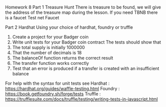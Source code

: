  Homework 8 Part 1 Treasure Hunt
There is treasure to be found, we will give the address of the treasure map during the lesson.
If you need TBNB there is a faucet Test net Faucet


Part 2
Hardhat
Using your choice of hardhat, foundry or truffle 
1. Create a project for your Badger coin
2. Write unit tests for your Badger coin contract The tests should show that
3. The total supply is initially 1000000
4. That the number of decimals is 18
5. The balanceOf function returns the correct result
6. The transfer function works correctly
7. Test that an error is produced if a transfer is created with an insufficient balance

For help with the syntax for unit tests see
Hardhat : https://hardhat.org/guides/waffle-testing.html
Foundry : https://book.getfoundry.sh/forge/tests
Truffle : https://trufflesuite.com/docs/truffle/testing/writing-tests-in-javascript.html